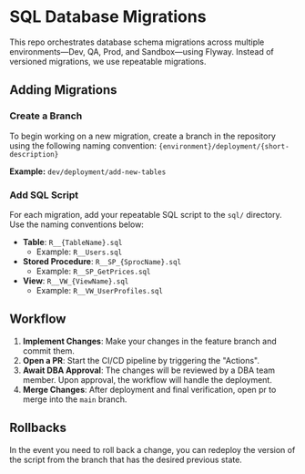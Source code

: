 # SQL Database Migrations

This repo orchestrates database schema migrations across multiple environments—Dev, QA, Prod, and Sandbox—using Flyway. Instead of versioned migrations, we use repeatable migrations.

## Adding Migrations

### Create a Branch
To begin working on a new migration, create a branch in the repository using the following naming convention: `{environment}/deployment/{short-description}`

**Example:**
`dev/deployment/add-new-tables`


### Add SQL Script
For each migration, add your repeatable SQL script to the `sql/` directory. Use the naming conventions below:

- **Table**: `R__{TableName}.sql`
  - Example: `R__Users.sql`
- **Stored Procedure**: `R__SP_{SprocName}.sql`
  - Example: `R__SP_GetPrices.sql`
- **View**: `R__VW_{ViewName}.sql`
  - Example: `R__VW_UserProfiles.sql`

## Workflow

1. **Implement Changes**: Make your changes in the feature branch and commit them.
2. **Open a PR**: Start the CI/CD pipeline by triggering the "Actions".
3. **Await DBA Approval**: The changes will be reviewed by a DBA team member. Upon approval, the workflow will handle the deployment.
4. **Merge Changes**: After deployment and final verification, open pr to merge into the `main` branch.

## Rollbacks

In the event you need to roll back a change, you can redeploy the version of the script from the branch that has the desired previous state.

